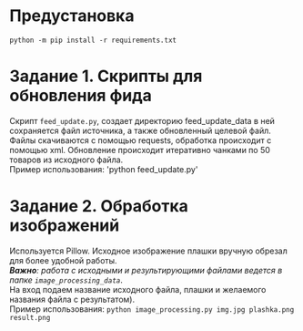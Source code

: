 # Предустановка    
`python -m pip install -r requirements.txt`
# Задание 1. Скрипты для обновления фида    
Скрипт `feed_update.py`, создает директорию feed_update_data в ней сохраняется файл источника, а также обновленный целевой файл.    
Файлы скачиваются с помощью requests, обработка происходит с помощью xml. Обновление происходит итеративно чанками по 50 товаров из исходного файла.     
Пример использования: 'python feed_update.py'

# Задание 2. Обработка изображений
Используется Pillow. Исходное изображение плашки вручную обрезал для более удобной работы.    
****Важно***: работа с исходными и результирующими файлами ведется в папке `image_processing_data`*.     
На вход подаем название исходного файла, плашки и желаемого названия файла с результатом).     
Пример использования: `python image_processing.py img.jpg plashka.png result.png`    
